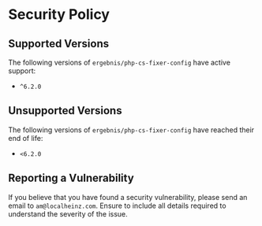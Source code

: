 # Security Policy

## Supported Versions

The following versions of `ergebnis/php-cs-fixer-config` have active support:

- `^6.2.0`

## Unsupported Versions

The following versions of `ergebnis/php-cs-fixer-config` have reached their end of life:

- `<6.2.0`

## Reporting a Vulnerability

If you believe that you have found a security vulnerability, please send an email to `am@localheinz.com`. Ensure to include all details required to understand the severity of the issue.
